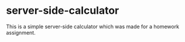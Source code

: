 # server-side-calculator

This is a simple server-side calculator which was made for a homework assignment.
